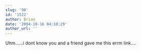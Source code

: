 ```yaml
---
slug: '98'
id: '1522'
author: Brian
date: '2004-10-16 04:10:29'
author_url: ''
---
```

Uhm......i dont know you and a friend gave me this errm link....
